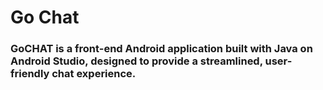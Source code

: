  # Go Chat
### GoCHAT is a front-end Android application built with Java on Android Studio, designed to provide a streamlined, user-friendly chat experience.
